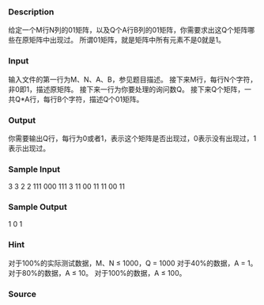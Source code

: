 
### Description
给定一个M行N列的01矩阵，以及Q个A行B列的01矩阵，你需要求出这Q个矩阵哪些在原矩阵中出现过。
所谓01矩阵，就是矩阵中所有元素不是0就是1。
### Input
输入文件的第一行为M、N、A、B，参见题目描述。
接下来M行，每行N个字符，非0即1，描述原矩阵。
接下来一行为你要处理的询问数Q。
接下来Q个矩阵，一共Q*A行，每行B个字符，描述Q个01矩阵。
### Output


你需要输出Q行，每行为0或者1，表示这个矩阵是否出现过，0表示没有出现过，1表示出现过。
### Sample Input
3 3 2 2
111
000
111
3
11
00
11
11
00
11

### Sample Output
1
0
1

### Hint
对于100%的实际测试数据，M、N ≤ 1000，Q = 1000
对于40%的数据，A = 1。
对于80%的数据，A ≤ 10。
对于100%的数据，A ≤ 100。
### Source
